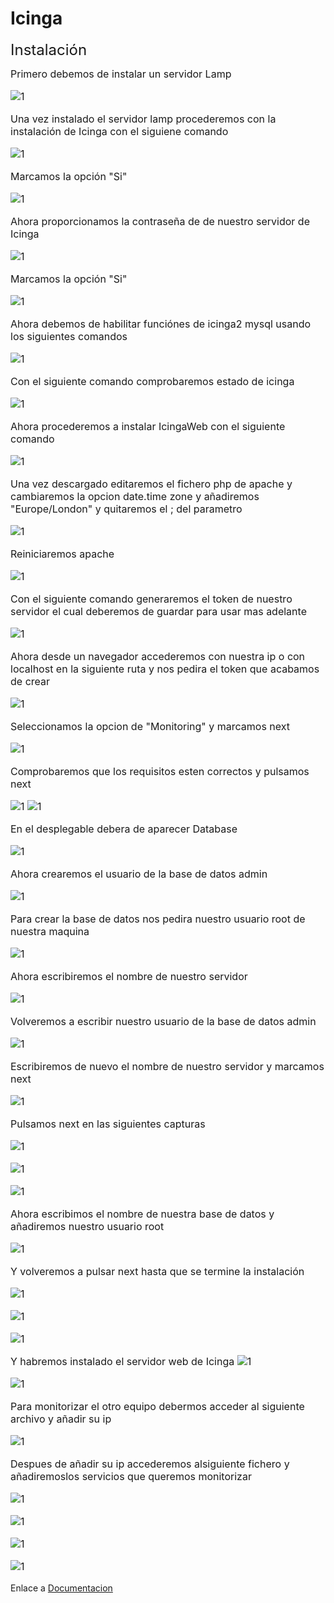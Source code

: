 # Icinga
<font size=5>Instalación</font>

<font size=3>Primero debemos de instalar un servidor Lamp

![1](./imagenes/2.png)

Una vez instalado el servidor lamp procederemos con la instalación de Icinga con el siguiene comando

![1](./imagenes/3.png)

Marcamos la opción "Si"

![1](./imagenes/4.png)

Ahora proporcionamos la contraseña de de nuestro servidor de Icinga

![1](./imagenes/5.png)

Marcamos la opción "Si" 

![1](./imagenes/6.png)

Ahora debemos de habilitar funciónes de icinga2 mysql usando los siguientes comandos

![1](./imagenes/7.png)

Con el siguiente comando comprobaremos estado de icinga

![1](./imagenes/8.png)

Ahora procederemos a instalar IcingaWeb con el siguiente comando

![1](./imagenes/9.png)

Una vez descargado editaremos el fichero php de apache y cambiaremos la opcion date.time zone y añadiremos "Europe/London" y quitaremos el ; del parametro

![1](./imagenes/10.png)

Reiniciaremos apache


![1](./imagenes/11.png)

Con el siguiente comando generaremos el token de nuestro servidor el cual deberemos de guardar para usar mas adelante

![1](./imagenes/12.png)

Ahora desde un navegador accederemos con nuestra ip o con localhost en la siguiente ruta y nos pedira el token que acabamos de crear

![1](./imagenes/13.png)

Seleccionamos la opcion de "Monitoring" y marcamos next

![1](./imagenes/14.png)

Comprobaremos que los requisitos esten correctos y pulsamos next

![1](./imagenes/15.png)
![1](./imagenes/16.png)

En el desplegable debera de aparecer Database

![1](./imagenes/17.png)

Ahora crearemos el usuario de la base de datos admin


![1](./imagenes/18.png)

Para crear la base de datos nos pedira nuestro usuario root de nuestra maquina

![1](./imagenes/19.png)

Ahora escribiremos el nombre de nuestro servidor

![1](./imagenes/20.png)

Volveremos a escribir nuestro usuario de la base de datos admin

![1](./imagenes/21.png)

Escribiremos de nuevo el nombre de nuestro servidor y marcamos next

![1](./imagenes/22.png)

Pulsamos next en las siguientes capturas

![1](./imagenes/23.png)

![1](./imagenes/24.png)



![1](./imagenes/25.png)

Ahora escribimos el nombre de nuestra base de datos y añadiremos nuestro usuario root

![1](./imagenes/26.png)

Y volveremos a pulsar next hasta que se termine la instalación

![1](./imagenes/27.png)


![1](./imagenes/28.png)


![1](./imagenes/29.png)

Y habremos instalado el servidor web de Icinga
![1](./imagenes/30.png)


![1](./imagenes/31.png)

Para monitorizar el otro equipo debermos acceder al siguiente archivo y añadir su ip

![1](./imagenes/32.png)

Despues de añadir su ip accederemos alsiguiente fichero y añadiremoslos servicios que queremos monitorizar

![1](./imagenes/33.png)

![1](./imagenes/34.png)

![1](./imagenes/35.png)

![1](./imagenes/36.png)


</font>

Enlace a [Documentacion](./docs/docs.md)